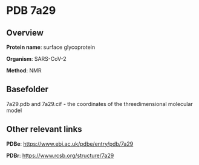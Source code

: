 # PDB 7a29

## Overview

**Protein name**: surface glycoprotein

**Organism**: SARS-CoV-2

**Method**: NMR



## Basefolder

7a29.pdb and 7a29.cif - the coordinates of the threedimensional molecular model



## Other relevant links 
**PDBe**:  https://www.ebi.ac.uk/pdbe/entry/pdb/7a29
 
**PDBr**: https://www.rcsb.org/structure/7a29 
